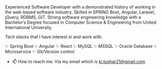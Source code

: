 Experienced Software Developer with a demonstrated history of working in the web-based software industry. Skilled in SPRING Boot, Angular, Laravel, jQuery,
RDBMS, GIT. Strong software engineering knowledge with a Bachelor’s Degree focused in Computer Science & Engineering from United International University.


Tech stacks that I have interest in and work with. 

✨ Spring Boot 
✨ Angular 
✨ React 
✨ MySQL 
✨ MSSQL 
✨ Oracle Database 
✨ Microservice 
✨ Git/Version control 



- 📫 How to reach me: Via my email which is ki.tushar21@gmail.com

<!---
kamrulislamtushar/kamrulislamtushar is a ✨ special ✨ repository because its `README.md` (this file) appears on your GitHub profile.
You can click the Preview link to take a look at your changes.
--->
